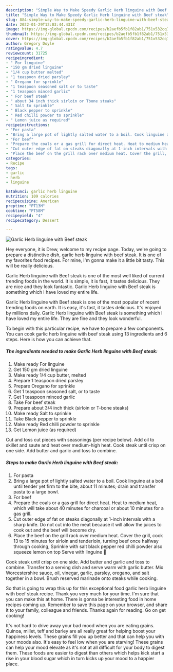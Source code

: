 ```yaml
---
description: "Simple Way to Make Speedy Garlic Herb linguine with Beef steak"
title: "Simple Way to Make Speedy Garlic Herb linguine with Beef steak"
slug: 884-simple-way-to-make-speedy-garlic-herb-linguine-with-beef-steak
date: 2022-01-29T12:03:44.431Z
image: https://img-global.cpcdn.com/recipes/b2aefb5fb1f82ab1/751x532cq70/garlic-herb-linguine-with-beef-steak-recipe-main-photo.jpg
thumbnail: https://img-global.cpcdn.com/recipes/b2aefb5fb1f82ab1/751x532cq70/garlic-herb-linguine-with-beef-steak-recipe-main-photo.jpg
cover: https://img-global.cpcdn.com/recipes/b2aefb5fb1f82ab1/751x532cq70/garlic-herb-linguine-with-beef-steak-recipe-main-photo.jpg
author: Gregory Doyle
ratingvalue: 4.7
reviewcount: 31725
recipeingredient:
- " For linguine"
- "150 gm dried linguine"
- "1/4 cup butter melted"
- "1 teaspoon dried parsley"
- " Oregano for sprinkle"
- "1 teaspoon seasoned salt or to taste"
- "1 teaspoon minced garlic"
- " For beef steak"
- " about 34 inch thick sirloin or Tbone steaks"
- " Salt to sprinkle"
- " Black pepper to sprinkle"
- " Red chilli powder to sprinkle"
- " Lemon juice as required"
recipeinstructions:
- "For pasta"
- "Bring a large pot of lightly salted water to a boil. Cook linguine at a boil until tender yet firm to the bite, about 11 minutes; drain and transfer pasta to a large bowl."
- "For beef"
- "Prepare the coals or a gas grill for direct heat. Heat to medium heat, which will take about 40 minutes for charcoal or about 10 minutes for a gas grill."
- "Cut outer edge of fat on steaks diagonally at 1-inch intervals with a sharp knife. Do not cut into the meat because it will allow the juices to cook out and the beef will become dry."
- "Place the beef on the grill rack over medium heat. Cover the grill, cook 13 to 15 minutes for sirloin and tenderloin, turning beef once halfway through cooking, Sprinkle with salt black pepper red chilli powder also squeeze lemon on top Serve with linguine 💚"
categories:
- Recipe
tags:
- garlic
- herb
- linguine

katakunci: garlic herb linguine 
nutrition: 109 calories
recipecuisine: American
preptime: "PT13M"
cooktime: "PT58M"
recipeyield: "4"
recipecategory: Dessert

---
```



![Garlic Herb linguine with Beef steak](https://img-global.cpcdn.com/recipes/b2aefb5fb1f82ab1/751x532cq70/garlic-herb-linguine-with-beef-steak-recipe-main-photo.jpg)

Hey everyone, it is Drew, welcome to my recipe page. Today, we're going to prepare a distinctive dish, garlic herb linguine with beef steak. It is one of my favorites food recipes. For mine, I'm gonna make it a little bit tasty. This will be really delicious.

Garlic Herb linguine with Beef steak is one of the most well liked of current trending foods in the world. It is simple, it is fast, it tastes delicious. They are nice and they look fantastic. Garlic Herb linguine with Beef steak is something which I have loved my entire life.

Garlic Herb linguine with Beef steak is one of the most popular of recent trending foods on earth. It is easy, it's fast, it tastes delicious. It's enjoyed by millions daily. Garlic Herb linguine with Beef steak is something which I have loved my entire life. They are fine and they look wonderful.


To begin with this particular recipe, we have to prepare a few components. You can cook garlic herb linguine with beef steak using 13 ingredients and 6 steps. Here is how you can achieve that.

<!--inarticleads1-->

##### The ingredients needed to make Garlic Herb linguine with Beef steak:

1. Make ready  For linguine
1. Get 150 gm dried linguine
1. Make ready 1/4 cup butter, melted
1. Prepare 1 teaspoon dried parsley
1. Prepare  Oregano for sprinkle
1. Get 1 teaspoon seasoned salt, or to taste
1. Get 1 teaspoon minced garlic
1. Take  For beef steak
1. Prepare  about 3/4 inch thick (sirloin or T-bone steaks)
1. Make ready  Salt to sprinkle
1. Take  Black pepper to sprinkle
1. Make ready  Red chilli powder to sprinkle
1. Get  Lemon juice (as required)


Cut and toss cut pieces with seasonings (per recipe below). Add oil to skillet and saute and heat over medium-high heat. Cook steak until crisp on one side. Add butter and garlic and toss to combine. 

<!--inarticleads2-->

##### Steps to make Garlic Herb linguine with Beef steak:

1. For pasta
1. Bring a large pot of lightly salted water to a boil. Cook linguine at a boil until tender yet firm to the bite, about 11 minutes; drain and transfer pasta to a large bowl.
1. For beef
1. Prepare the coals or a gas grill for direct heat. Heat to medium heat, which will take about 40 minutes for charcoal or about 10 minutes for a gas grill.
1. Cut outer edge of fat on steaks diagonally at 1-inch intervals with a sharp knife. Do not cut into the meat because it will allow the juices to cook out and the beef will become dry.
1. Place the beef on the grill rack over medium heat. Cover the grill, cook 13 to 15 minutes for sirloin and tenderloin, turning beef once halfway through cooking, Sprinkle with salt black pepper red chilli powder also squeeze lemon on top Serve with linguine 💚


Cook steak until crisp on one side. Add butter and garlic and toss to combine. Transfer to a serving dish and serve warm with garlic butter. Mix Worcestershire sauce, oil, vinegar, garlic, parsley, oregano, and salt together in a bowl. Brush reserved marinade onto steaks while cooking. 

So that is going to wrap this up for this exceptional food garlic herb linguine with beef steak recipe. Thank you very much for your time. I'm sure that you can make this at home. There is gonna be interesting food in home recipes coming up. Remember to save this page on your browser, and share it to your family, colleague and friends. Thanks again for reading. Go on get cooking!

It's not hard to drive away your bad mood when you are eating grains. Quinoa, millet, teff and barley are all really great for helping boost your happiness levels. These grains fill you up better and that can help you with your moods also. It's easy to feel low when you are starving! These grains can help your mood elevate as it's not at all difficult for your body to digest them. These foods are easier to digest than others which helps kick start a rise in your blood sugar which in turn kicks up your mood to a happier place.
